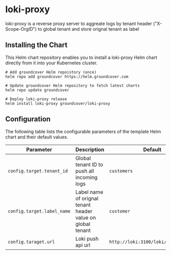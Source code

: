 # loki-proxy

loki-proxy is a reverse proxy server to aggreate logs by tenant header ("X-Scope-OrgID") to global tenant and store orignal tenant as label

## Installing the Chart

This Helm chart repository enables you to install a loki-proxy Helm chart directly from it into your Kubernetes cluster.

```shell
# Add groundcover Helm repoistory (once)
helm repo add groundcover https://helm.groundcover.com

# Update groundcover Helm repository to fetch latest charts
helm repo update groundcover

# Deploy loki-proxy release
helm install loki-proxy groundcover/loki-proxy
```

## Configuration

The following table lists the configurable parameters of the template Helm chart and their default values.

| Parameter           | Description                                                | Default                             |
| ------------------- | ---------------------------------------------------------- | ----------------------------------- |
| `config.target.tenant_id`  | Global tenant ID to push all incoming logs                 | `customers`                         |
| `config.target.label_name` | Label name of orignal tenant header value on global tenant | `customer`                          |
| `config.taraget.url`       | Loki push api url                                          | `http://loki:3100/loki/api/v1/push` |
